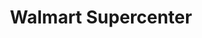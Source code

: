 ---
title: "Walmart Supercenter"
url: /brandon/walmart-supercenter-causeway-boulevard/
shop: Supermarkt
---